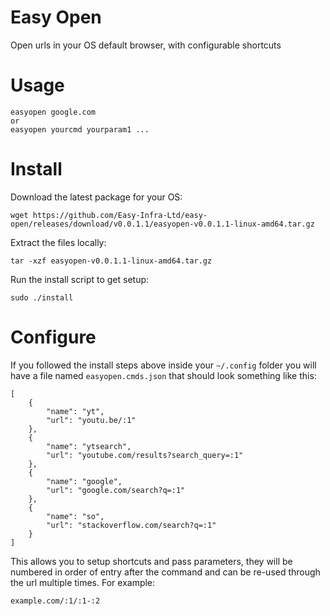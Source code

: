 # Easy Open

Open urls in your OS default browser, with configurable shortcuts
# Usage
```
easyopen google.com
or
easyopen yourcmd yourparam1 ...
```

# Install
Download the latest package for your OS:
```
wget https://github.com/Easy-Infra-Ltd/easy-open/releases/download/v0.0.1.1/easyopen-v0.0.1.1-linux-amd64.tar.gz
```
Extract the files locally:
```
tar -xzf easyopen-v0.0.1.1-linux-amd64.tar.gz
```
Run the install script to get setup:
```
sudo ./install
```

# Configure
If you followed the install steps above inside your `~/.config` folder you will have a file named `easyopen.cmds.json` that should look something like this:
```
[
    {
        "name": "yt",
        "url": "youtu.be/:1"
    },
    {
        "name": "ytsearch",
        "url": "youtube.com/results?search_query=:1"
    },
    {
        "name": "google",
        "url": "google.com/search?q=:1"
    },
    {
        "name": "so",
        "url": "stackoverflow.com/search?q=:1"
    }
]
```

This allows you to setup shortcuts and pass parameters, they will be numbered in order of entry after the command and can be re-used through the url multiple times. For example:
```
example.com/:1/:1-:2
```

